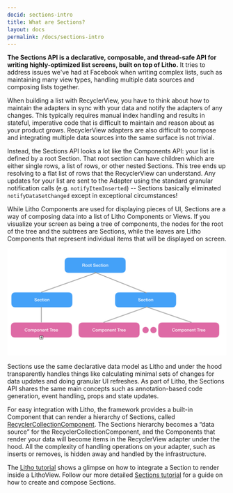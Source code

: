 ```yaml
---
docid: sections-intro
title: What are Sections?
layout: docs
permalink: /docs/sections-intro
---
```


**The Sections API is a declarative, composable, and thread-safe API for writing highly-optimized list screens, built on top of Litho.** It tries to address issues we've had at Facebook when writing complex lists, such as maintaining many view types, handling multiple data sources and composing lists together.

When building a list with RecyclerView, you have to think about how to maintain the adapters in sync with your data and notify the adapters of any changes. This typically requires manual index handling and results in stateful, imperative code that is difficult to maintain and reason about as your product grows. RecyclerView adapters are also difficult to compose and integrating multiple data sources into the same surface is not trivial.

Instead, the Sections API looks a lot like the Components API: your list is defined by a root Section. That root section can have children which are either single rows, a list of rows, or other nested Sections. This tree ends up resolving to a flat list of rows that the RecyclerView can understand. Any updates for your list are sent to the Adapter using the standard granular notification calls (e.g. `notifyItemInserted`) -- Sections basically eliminated `notifyDataSetChanged` except in exceptional circumstances!

While Litho Components are used for displaying pieces of UI, Sections are a way of composing data into a list of Litho Components or Views. If you visualize your screen as being a tree of components, the nodes for the root of the tree and the subtrees are Sections, while the leaves are Litho Components that represent individual items that will be displayed on screen.

<img src="/static/images/sections-intro.png" style="width: 800px;">

Sections use the same declarative data model as Litho and under the hood transparently handles things like calculating minimal sets of changes for data updates and doing granular UI refreshes.
As part of Litho, the Sections API shares the same main concepts such as annotation-based code generation, event handling, props and state updates.

For easy integration with Litho, the framework provides a built-in Component that can render a hierarchy of Sections, called [RecyclerCollectionComponent](/javadoc/com/facebook/litho/sections/widget/RecyclerCollectionComponent.html). The Sections hierarchy becomes a “data source” for the RecyclerCollectionComponent, and the Components that render your data will become items in the RecyclerView adapter under the hood.  All the complexity of handling operations on your adapter, such as inserts or removes, is hidden away and handled by the infrastructure.

The [Litho tutorial](/docs/tutorial) shows a glimpse on how to integrate a Section to render inside a LithoView. Follow our more detailed [Sections tutorial](/docs/sections-tutorial) for a guide on how to create and compose Sections.
